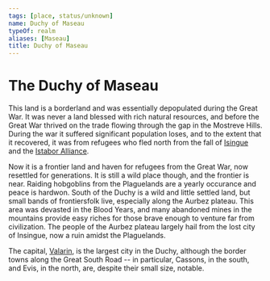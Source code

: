 ```yaml
---
tags: [place, status/unknown]
name: Duchy of Maseau
typeOf: realm
aliases: [Maseau]
title: Duchy of Maseau
---
```


# The Duchy of Maseau

This land is a borderland and was essentially depopulated during the Great War. It was never a land blessed with rich natural resources, and before the Great War thrived on the trade flowing through the gap in the Mostreve Hills. During the war it suffered significant population loses, and to the extent that it recovered, it was from refugees who fled north from the fall of [Isingue](<../../istaros-watershed/isingue.md>) and the [Istabor Alliance](<../../../history/istabor-alliance.md>).

Now it is a frontier land and haven for refugees from the Great War, now resettled for generations. It is still a wild place though, and the frontier is near. Raiding hobgoblins from the Plaguelands are a yearly occurance and peace is hardwon. South of the Duchy is a wild and little settled land, but small bands of frontiersfolk live, especially along the Aurbez plateau. This area was devasted in the Blood Years, and many abandoned mines in the mountains provide easy riches for those brave enough to venture far from civilization. The people of the Aurbez plateau largely hail from the lost city of Insingue, now a ruin amidst the Plaguelands.

The capital, [Valarin](<./valarin.md>), is the largest city in the Duchy, although the border towns along the Great South Road -- in particular, Cassons, in the south, and Evis, in the north, are, despite their small size, notable.




